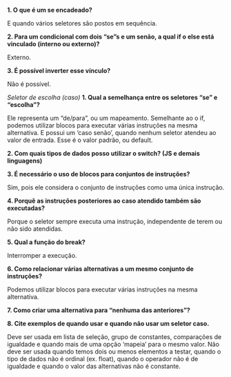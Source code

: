 **1.	O que é um se encadeado?**

E quando vários seletores são postos em sequência.

**2.	Para um condicional com dois “se”s e um senão, a qual if o else está vinculado (interno ou externo)?**

Externo.

**3.	É possível inverter esse vínculo?**

Não é possível.

*Seletor de escolha (caso)*
**1.	Qual a semelhança entre os seletores “se” e “escolha”?**

Ele representa um “de/para”, ou um mapeamento. Semelhante ao o if, podemos utilizar blocos para executar várias instruções na mesma alternativa. E possui um ‘caso senão’, quando nenhum seletor atendeu ao valor de entrada. Esse é o valor padrão, ou default.

**2.	Com quais tipos de dados posso utilizar o switch? (JS e demais linguagens)**

**3.	É necessário o uso de blocos para conjuntos de instruções?**

Sim, pois ele considera o conjunto de instruções como uma única instrução. 

**4.	Porquê as instruções posteriores ao caso atendido também são executadas?** 

Porque o seletor sempre executa uma instrução, independente de terem ou não sido atendidas.

**5.	Qual a função do break?**

Interromper a execução.

**6.	Como relacionar várias alternativas a um mesmo conjunto de instruções?**

Podemos utilizar blocos para executar várias instruções na mesma alternativa.

**7.	Como criar uma alternativa para “nenhuma das anteriores”?**

**8.	Cite exemplos de quando usar e quando não usar um seletor caso.**

Deve ser usada em lista de seleção, grupo de constantes, comparações de igualdade e quando mais de uma opção ‘mapeia’ para o mesmo valor. Não deve ser usada quando temos dois ou menos elementos a testar, quando o tipo de dados não é ordinal (ex. float), quando o operador não é de igualdade e quando o valor das alternativas não é constante.
